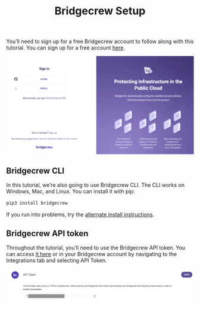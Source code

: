 ﻿---
title: "Bridgecrew Setup"
chapter: false
weight: 5
pre: "<b>3.1 </b>"
---

You’ll need to sign up for a free Bridgecrew account to follow along with this tutorial. You can sign up for a free account [here](https://bridgecrew.cloud/?utm_source=awsworkshop).

![Signup to Bridgecrew](./images/signup_bridgecrew.png)

## Bridgecrew CLI
In this tutorial, we’re also going to use Bridgecrew CLI. The CLI works on Windows, Mac, and Linux. You can install it with pip:

```bash
pip3 install bridgecrew
```

If you run into problems, try the [alternate install instructions](https://docs.bridgecrew.io/docs/ingesting-scan-data#installation?utm_source=awsworkshop).


## Bridgecrew API token

Throughout the tutorial, you’ll need to use the Bridgecrew API token. You can access [it here](https://www.bridgecrew.cloud/integrations/api-token) or in your Bridgecrew account by navigating to the Integrations tab and selecting API Token.

![Bridgecrew API token](./images/dashboardapitoken1.png)
